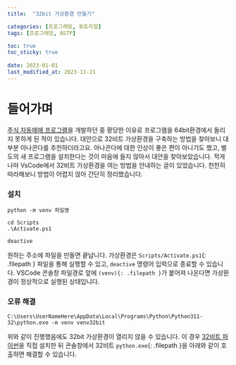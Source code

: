 ```yaml
---
title:  "32bit 가상환경 만들기"

categories: [프로그래밍, 튜토리얼]
tags: [프로그래밍, ASTP]

toc: true
toc_sticky: true
 
date: 2023-01-01
last_modified_at: 2023-11-21
---
```


# **들어가며**

[주식 자동매매 프로그램](https://kiw6024.github.io/posts/ASTP/)을 개발하던 중 황당한 이유로 프로그램을 64bit환경에서 돌리지 못하게 된 적이 있습니다. 대안으로 32비트 가상환경을 구축하는 방법을 찾아보니 대부분 아나콘다를 추천하더라고요. 아나콘다에 대한 인상이 좋은 편이 아니기도 했고, 별도의 새 프로그램을 설치한다는 것이 마음에 들지 않아서 대안을 찾아보았습니다. 적게나마 VsCode에서 32비트 가상환경을 여는 방법을 안내하는 글이 있었습니다. 천천히 따라해보니 방법이 어렵지 않아 간단히 정리했습니다.

### **설치**

```terminal
python -m venv 파일명

cd Scripts
.\Activate.ps1

deactive
```

원하는 주소에 파일을 만들면 끝납니다. 가상환경은 `Scripts/Activate.ps1`{: .filepath } 파일을 통해 실행할 수 있고, `deactive` 명령어 입력으로 종료할 수 있습니다. VSCode 콘솔창 파일경로 앞에 `(venv){: .filepath }`가 붙어져 나온다면 가상환경이 정상적으로 실행된 상태입니다. 

### **오류 해결**

```terminal
C:\Users\UserNameHere\AppData\Local\Programs\Python\Python311-32\python.exe -m venv venv32bit
```

위와 같이 진행했음에도 32bit 가상환경이 열리지 않을 수 있습니다. 이 경우 [32비트 파이썬](https://www.python.org/downloads/windows/)을 직접 설치한 뒤 콘솔창에서 32비트 `python.exe`{: .filepath }을 아래와 같이 호출하면 해결할 수 있습니다.